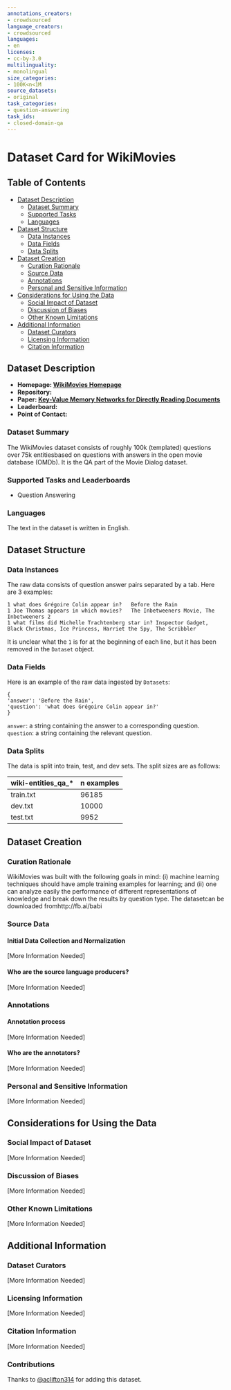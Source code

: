 ```yaml
---
annotations_creators:
- crowdsourced
language_creators:
- crowdsourced
languages:
- en
licenses:
- cc-by-3.0
multilinguality:
- monolingual
size_categories:
- 100K<n<1M
source_datasets:
- original
task_categories:
- question-answering
task_ids:
- closed-domain-qa
---
```



# Dataset Card for WikiMovies

## Table of Contents
- [Dataset Description](#dataset-description)
  - [Dataset Summary](#dataset-summary)
  - [Supported Tasks](#supported-tasks-and-leaderboards)
  - [Languages](#languages)
- [Dataset Structure](#dataset-structure)
  - [Data Instances](#data-instances)
  - [Data Fields](#data-instances)
  - [Data Splits](#data-instances)
- [Dataset Creation](#dataset-creation)
  - [Curation Rationale](#curation-rationale)
  - [Source Data](#source-data)
  - [Annotations](#annotations)
  - [Personal and Sensitive Information](#personal-and-sensitive-information)
- [Considerations for Using the Data](#considerations-for-using-the-data)
  - [Social Impact of Dataset](#social-impact-of-dataset)
  - [Discussion of Biases](#discussion-of-biases)
  - [Other Known Limitations](#other-known-limitations)
- [Additional Information](#additional-information)
  - [Dataset Curators](#dataset-curators)
  - [Licensing Information](#licensing-information)
  - [Citation Information](#citation-information)

## Dataset Description

- **Homepage: [WikiMovies Homepage](https://research.fb.com/downloads/babi/)**
- **Repository:**
- **Paper: [Key-Value Memory Networks for Directly Reading Documents](https://arxiv.org/pdf/1606.03126.pdf)**
- **Leaderboard:**
- **Point of Contact:**

### Dataset Summary

The WikiMovies dataset consists of roughly 100k (templated) questions over 75k entitiesbased on questions with answers in the open movie database (OMDb). It is the QA part of the Movie Dialog dataset.

### Supported Tasks and Leaderboards

- Question Answering

### Languages

The text in the dataset is written in English.

## Dataset Structure

### Data Instances

The raw data consists of question answer pairs separated by a tab. Here are 3 examples:
```buildoutcfg
1 what does Grégoire Colin appear in?	Before the Rain
1 Joe Thomas appears in which movies?	The Inbetweeners Movie, The Inbetweeners 2
1 what films did Michelle Trachtenberg star in?	Inspector Gadget, Black Christmas, Ice Princess, Harriet the Spy, The Scribbler
```
It is unclear what the `1` is for at the beginning of each line, but it has been removed in the `Dataset` object.

### Data Fields
Here is an example of the raw data ingested by `Datasets`:
```buildoutcfg
{
'answer': 'Before the Rain', 
'question': 'what does Grégoire Colin appear in?'
}
```
`answer`: a string containing the answer to a corresponding question.
`question`: a string containing the relevant question.

### Data Splits
The data is split into train, test, and dev sets. The split sizes are as follows:

| wiki-entities_qa_* | n examples|
| -----              | ----      |
| train.txt          | 96185     |
| dev.txt            | 10000     |
| test.txt           | 9952      | 

## Dataset Creation

### Curation Rationale

WikiMovies was built with the following goals in mind: (i) machine learning techniques should have ample training examples for learning; and (ii) one can analyze easily the performance of different representations of knowledge and break down the results by question type. The datasetcan be downloaded fromhttp://fb.ai/babi

### Source Data

#### Initial Data Collection and Normalization

[More Information Needed]

#### Who are the source language producers?

[More Information Needed]

### Annotations

#### Annotation process

[More Information Needed]

#### Who are the annotators?

[More Information Needed]

### Personal and Sensitive Information

[More Information Needed]

## Considerations for Using the Data

### Social Impact of Dataset

[More Information Needed]

### Discussion of Biases

[More Information Needed]

### Other Known Limitations

[More Information Needed]

## Additional Information

### Dataset Curators

[More Information Needed]

### Licensing Information

[More Information Needed]

### Citation Information

[More Information Needed]

### Contributions

Thanks to [@aclifton314](https://github.com/aclifton314) for adding this dataset.